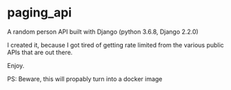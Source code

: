 # paging_api
A random person API built with Django (python 3.6.8, Django 2.2.0)

I created it, because I got tired of getting rate limited from the various public APIs that are out there.

Enjoy.

PS: Beware, this will propably turn into a docker image
